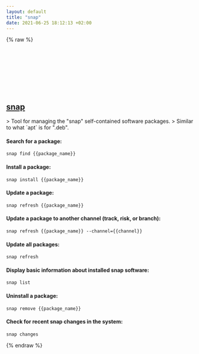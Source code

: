 ```yaml
---
layout: default
title: "snap"
date: 2021-06-25 18:12:13 +02:00
---
```

{% raw %}
<h2 id="snap">
  <a href="/en/linux/snap.html">snap</a> <a href="#snap"><svg class="icon">
    <use href="/assets/images/unicode_sprite.svg#link" />
  </svg></a>
</h2>
> Tool for managing the "snap" self-contained software packages.
> Similar to what `apt` is for ".deb".

#### Search for a package:
```shell
snap find {{package_name}}
```
#### Install a package:
```shell
snap install {{package_name}}
```
#### Update a package:
```shell
snap refresh {{package_name}}
```
#### Update a package to another channel (track, risk, or branch):
```shell
snap refresh {{package_name}} --channel={{channel}}
```
#### Update all packages:
```shell
snap refresh
```
#### Display basic information about installed snap software:
```shell
snap list
```
#### Uninstall a package:
```shell
snap remove {{package_name}}
```
#### Check for recent snap changes in the system:
```shell
snap changes
```
{% endraw %}